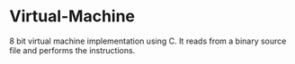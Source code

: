 # Virtual-Machine
8 bit virtual machine implementation using C. It reads from a binary source file and performs the instructions.
